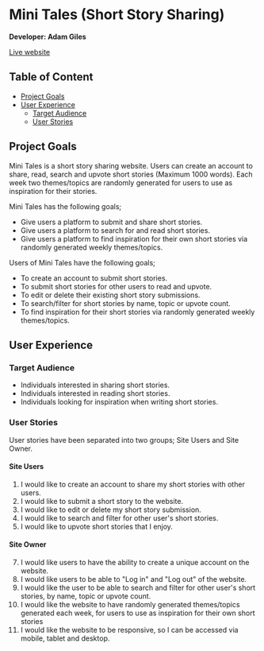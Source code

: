 # Mini Tales (Short Story Sharing)

**Developer: Adam Giles**

[Live website](https://mini-tales-project.herokuapp.com/)

## Table of Content

- [Project Goals](#project-goals)
- [User Experience](#user-experience)
    - [Target Audience](#target-audience)
    - [User Stories](#user-stories)

## Project Goals
Mini Tales is a short story sharing website. Users can create an account to share, read, search and upvote short stories (Maximum 1000 words). Each week two themes/topics are randomly generated for users to use as inspiration for their stories. 

Mini Tales has the following goals;
- Give users a platform to submit and share short stories.
- Give users a platform to search for and read short stories.
- Give users a platform to find inspiration for their own short stories via randomly generated weekly themes/topics.

Users of Mini Tales have the following goals;
- To create an account to submit short stories.
- To submit short stories for other users to read and upvote.
- To edit or delete their existing short story submissions.
- To search/filter for short stories by name, topic or upvote count.
- To find inspiration for their short stories via randomly generated weekly themes/topics.

## User Experience

### Target Audience
- Individuals interested in sharing short stories.
- Individuals interested in reading short stories.
- Individuals looking for inspiration when writing short stories.

### User Stories
User stories have been separated into two groups; Site Users and Site Owner. 

#### Site Users
1. I would like to create an account to share my short stories with other users.
2. I would like to submit a short story to the website.
3. I would like to edit or delete my short story submission.
4. I would like to search and filter for other user's short stories.
5. I would like to upvote short stories that I enjoy.

#### Site Owner
7. I would like users to have the ability to create a unique account on the website.
8. I would like users to be able to "Log in" and "Log out" of the website.
9. I would like the user to be able to search and filter for other user's short stories, by name, topic or upvote count.
10. I would like the website to have randomly generated themes/topics generated each week, for users to use as inspiration for their own short stories
11. I would like the website to be responsive, so I can be accessed via mobile, tablet and desktop.
